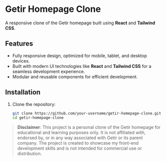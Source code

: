 # Getir Homepage Clone

A responsive clone of the Getir homepage built using **React** and **Tailwind CSS**.

## Features
- Fully responsive design, optimized for mobile, tablet, and desktop devices.
- Built with modern UI technologies like **React** and **Tailwind CSS** for a seamless development experience.
- Modular and reusable components for efficient development.

## Installation

1. Clone the repository:
   ```bash
   git clone https://github.com/your-username/getir-homepage-clone.git
   cd getir-homepage-clone

> **Disclaimer**: This project is a personal clone of the Getir homepage for educational and learning purposes only. It is not affiliated with, endorsed by, or in any way associated with Getir or its parent company. The project is created to showcase my front-end development skills and is not intended for commercial use or distribution.
